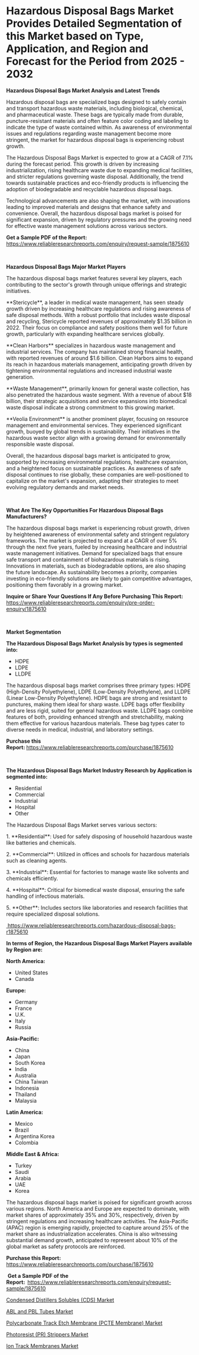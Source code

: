 <p><h1>Hazardous Disposal Bags Market Provides Detailed Segmentation of this Market based on Type, Application, and Region and Forecast for the Period from 2025 - 2032</h1></p><p><strong>Hazardous Disposal Bags Market Analysis and Latest Trends</strong></p>
<p><p>Hazardous disposal bags are specialized bags designed to safely contain and transport hazardous waste materials, including biological, chemical, and pharmaceutical waste. These bags are typically made from durable, puncture-resistant materials and often feature color coding and labeling to indicate the type of waste contained within. As awareness of environmental issues and regulations regarding waste management become more stringent, the market for hazardous disposal bags is experiencing robust growth.</p><p>The Hazardous Disposal Bags Market is expected to grow at a CAGR of 7.1% during the forecast period. This growth is driven by increasing industrialization, rising healthcare waste due to expanding medical facilities, and stricter regulations governing waste disposal. Additionally, the trend towards sustainable practices and eco-friendly products is influencing the adoption of biodegradable and recyclable hazardous disposal bags.</p><p>Technological advancements are also shaping the market, with innovations leading to improved materials and designs that enhance safety and convenience. Overall, the hazardous disposal bags market is poised for significant expansion, driven by regulatory pressures and the growing need for effective waste management solutions across various sectors.</p></p>
<p><strong>Get a Sample PDF of the Report:&nbsp;</strong> <a href="https://www.reliableresearchreports.com/enquiry/request-sample/1875610?utm_campaign=102&utm_medium=2&utm_source=Github&utm_content=ia&utm_term=04022025&utm_id=hazardous-disposal-bags">https://www.reliableresearchreports.com/enquiry/request-sample/1875610</a></p>
<p>&nbsp;</p>
<p><strong>Hazardous Disposal Bags Major Market Players</strong></p>
<p><p>The hazardous disposal bags market features several key players, each contributing to the sector's growth through unique offerings and strategic initiatives. </p><p>**Stericycle**, a leader in medical waste management, has seen steady growth driven by increasing healthcare regulations and rising awareness of safe disposal methods. With a robust portfolio that includes waste disposal and recycling, Stericycle reported revenues of approximately $1.35 billion in 2022. Their focus on compliance and safety positions them well for future growth, particularly with expanding healthcare services globally.</p><p>**Clean Harbors** specializes in hazardous waste management and industrial services. The company has maintained strong financial health, with reported revenues of around $1.6 billion. Clean Harbors aims to expand its reach in hazardous materials management, anticipating growth driven by tightening environmental regulations and increased industrial waste generation. </p><p>**Waste Management**, primarily known for general waste collection, has also penetrated the hazardous waste segment. With a revenue of about $18 billion, their strategic acquisitions and service expansions into biomedical waste disposal indicate a strong commitment to this growing market.</p><p>**Veolia Environment** is another prominent player, focusing on resource management and environmental services. They experienced significant growth, buoyed by global trends in sustainability. Their initiatives in the hazardous waste sector align with a growing demand for environmentally responsible waste disposal.</p><p>Overall, the hazardous disposal bags market is anticipated to grow, supported by increasing environmental regulations, healthcare expansion, and a heightened focus on sustainable practices. As awareness of safe disposal continues to rise globally, these companies are well-positioned to capitalize on the market's expansion, adapting their strategies to meet evolving regulatory demands and market needs.</p></p>
<p>&nbsp;</p>
<p><strong>What Are The Key Opportunities For Hazardous Disposal Bags Manufacturers?</strong></p>
<p><p>The hazardous disposal bags market is experiencing robust growth, driven by heightened awareness of environmental safety and stringent regulatory frameworks. The market is projected to expand at a CAGR of over 5% through the next five years, fueled by increasing healthcare and industrial waste management initiatives. Demand for specialized bags that ensure safe transport and containment of biohazardous materials is rising. Innovations in materials, such as biodegradable options, are also shaping the future landscape. As sustainability becomes a priority, companies investing in eco-friendly solutions are likely to gain competitive advantages, positioning them favorably in a growing market.</p></p>
<p><strong>Inquire or Share Your Questions If Any Before Purchasing This Report:</strong> <a href="https://www.reliableresearchreports.com/enquiry/pre-order-enquiry/1875610?utm_campaign=102&utm_medium=2&utm_source=Github&utm_content=ia&utm_term=04022025&utm_id=hazardous-disposal-bags">https://www.reliableresearchreports.com/enquiry/pre-order-enquiry/1875610</a></p>
<p>&nbsp;</p>
<p><strong>Market Segmentation</strong></p>
<p><strong>The Hazardous Disposal Bags Market Analysis by types is segmented into:</strong></p>
<p><ul><li>HDPE</li><li>LDPE</li><li>LLDPE</li></ul></p>
<p><p>The hazardous disposal bags market comprises three primary types: HDPE (High-Density Polyethylene), LDPE (Low-Density Polyethylene), and LLDPE (Linear Low-Density Polyethylene). HDPE bags are strong and resistant to punctures, making them ideal for sharp waste. LDPE bags offer flexibility and are less rigid, suited for general hazardous waste. LLDPE bags combine features of both, providing enhanced strength and stretchability, making them effective for various hazardous materials. These bag types cater to diverse needs in medical, industrial, and laboratory settings.</p></p>
<p><strong>Purchase this Report:&nbsp;</strong><a href="https://www.reliableresearchreports.com/purchase/1875610?utm_campaign=102&utm_medium=2&utm_source=Github&utm_content=ia&utm_term=04022025&utm_id=hazardous-disposal-bags">https://www.reliableresearchreports.com/purchase/1875610</a></p>
<p>&nbsp;</p>
<p><strong>The Hazardous Disposal Bags Market Industry Research by Application is segmented into:</strong></p>
<p><ul><li>Residential</li><li>Commercial</li><li>Industrial</li><li>Hospital</li><li>Other</li></ul></p>
<p><p>The Hazardous Disposal Bags Market serves various sectors: </p><p>1. **Residential**: Used for safely disposing of household hazardous waste like batteries and chemicals. </p><p>2. **Commercial**: Utilized in offices and schools for hazardous materials such as cleaning agents. </p><p>3. **Industrial**: Essential for factories to manage waste like solvents and chemicals efficiently. </p><p>4. **Hospital**: Critical for biomedical waste disposal, ensuring the safe handling of infectious materials. </p><p>5. **Other**: Includes sectors like laboratories and research facilities that require specialized disposal solutions.</p></p>
<p><a href="https://www.reliableresearchreports.com/hazardous-disposal-bags-r1875610?utm_campaign=102&utm_medium=2&utm_source=Github&utm_content=ia&utm_term=04022025&utm_id=hazardous-disposal-bags">&nbsp;https://www.reliableresearchreports.com/hazardous-disposal-bags-r1875610</a></p>
<p><strong>In terms of Region, the Hazardous Disposal Bags Market Players available by Region are:</strong></p>
<p>
    <p> <strong> North America: </strong>
        <ul>
            <li>United States</li>
            <li>Canada</li>
        </ul>
        </p> 
    <p> <strong> Europe: </strong>
        <ul>
            <li>Germany</li>
            <li>France</li>
            <li>U.K.</li>
            <li>Italy</li>
            <li>Russia</li>
        </ul>
        </p> 
    <p> <strong> Asia-Pacific: </strong>
        <ul>
            <li>China</li>
            <li>Japan</li>
            <li>South Korea</li>
            <li>India</li>
            <li>Australia</li>
            <li>China Taiwan</li>
            <li>Indonesia</li>
            <li>Thailand</li>
            <li>Malaysia</li>
        </ul>
        </p> 
    <p> <strong> Latin America: </strong>
        <ul>
            <li>Mexico</li>
            <li>Brazil</li>
            <li>Argentina Korea</li>
            <li>Colombia</li>
        </ul>
        </p> 
    <p> <strong> Middle East & Africa: </strong>
        <ul>
            <li>Turkey</li>
            <li>Saudi</li>
            <li>Arabia</li>
            <li>UAE</li>
            <li>Korea</li>
        </ul>
    </p>
    </p>
<p><p>The hazardous disposal bags market is poised for significant growth across various regions. North America and Europe are expected to dominate, with market shares of approximately 35% and 30%, respectively, driven by stringent regulations and increasing healthcare activities. The Asia-Pacific (APAC) region is emerging rapidly, projected to capture around 25% of the market share as industrialization accelerates. China is also witnessing substantial demand growth, anticipated to represent about 10% of the global market as safety protocols are reinforced.</p></p>
<p><strong>Purchase this Report: </strong><a href="https://www.reliableresearchreports.com/purchase/1875610?utm_campaign=102&utm_medium=2&utm_source=Github&utm_content=ia&utm_term=04022025&utm_id=hazardous-disposal-bags">https://www.reliableresearchreports.com/purchase/1875610</a></p>
<p>&nbsp;<strong>Get a Sample PDF of the Report:&nbsp;&nbsp;</strong><a href="https://www.reliableresearchreports.com/enquiry/request-sample/1875610?utm_campaign=102&utm_medium=2&utm_source=Github&utm_content=ia&utm_term=04022025&utm_id=hazardous-disposal-bags">https://www.reliableresearchreports.com/enquiry/request-sample/1875610</a></p>
<p><strong></strong></p>
<p><p><a href="https://github.com/pearlinewhite4692/Market-Research-Report-List-1/blob/main/condensed-distillers-solubles-cds-market.md?utm_campaign=102&utm_medium=2&utm_source=Github&utm_content=ia&utm_term=04022025&utm_id=hazardous-disposal-bags">Condensed Distillers Solubles (CDS) Market</a></p><p><a href="https://github.com/nafidurii/Market-Research-Report-List-1/blob/main/abl-and-pbl-tubes-market.md?utm_campaign=102&utm_medium=2&utm_source=Github&utm_content=ia&utm_term=04022025&utm_id=hazardous-disposal-bags">ABL and PBL Tubes Market</a></p><p><a href="https://github.com/pinzinyaah/Market-Research-Report-List-1/blob/main/polycarbonate-track-etch-membrane-pcte-membrane-market.md?utm_campaign=102&utm_medium=2&utm_source=Github&utm_content=ia&utm_term=04022025&utm_id=hazardous-disposal-bags">Polycarbonate Track Etch Membrane (PCTE Membrane) Market</a></p><p><a href="https://github.com/dbichayison/Market-Research-Report-List-1/blob/main/photoresist-pr-strippers-market.md?utm_campaign=102&utm_medium=2&utm_source=Github&utm_content=ia&utm_term=04022025&utm_id=hazardous-disposal-bags">Photoresist (PR) Strippers Market</a></p><p><a href="https://github.com/tumacaakesha78/Market-Research-Report-List-1/blob/main/ion-track-membranes-market.md?utm_campaign=102&utm_medium=2&utm_source=Github&utm_content=ia&utm_term=04022025&utm_id=hazardous-disposal-bags">Ion Track Membranes Market</a></p></p>